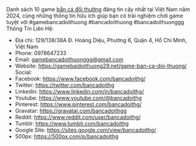 Danh sách 10 game [bắn cá đổi thưởng](https://gamebaidoithuong29.net/game-ban-ca-doi-thuong/) đáng tin cậy nhất tại Việt Nam năm 2024, cùng những thông tin hữu ích giúp bạn có trải nghiệm chơi game tuyệt vời
#gamebancadoithuong #bancadoithuong #bancadoithuonggg
Thông Tin Liên Hệ:
- Địa chỉ: 129/138/38A Đ. Hoàng Diệu, Phường 6, Quận 4, Hồ Chí Minh, Việt Nam
- Phone: 0978647233
- Email: gamebancadoithuonggg@gmail.com
- Website: https://gamebaidoithuong29.net/game-ban-ca-doi-thuong/
Social:
- Facebook: https://www.facebook.com/bancadoithg/
- Twitter: https://twitter.com/bancadoithg
- Linkedin: https://www.linkedin.com/in/bancadoithg/
- Youtube: https://www.youtube.com/@bancadoithg
- Pinterest: https://www.pinterest.com/bancadoithg/
- Gravatar: https://gravatar.com/bancadoithgg
- Reddit: https://www.reddit.com/user/bancadoithg/
- Tumblr: https://www.tumblr.com/bancadoithg
- Google Site: https://sites.google.com/view/bancadoithg/
- 500px: https://500px.com/p/bancadoithg